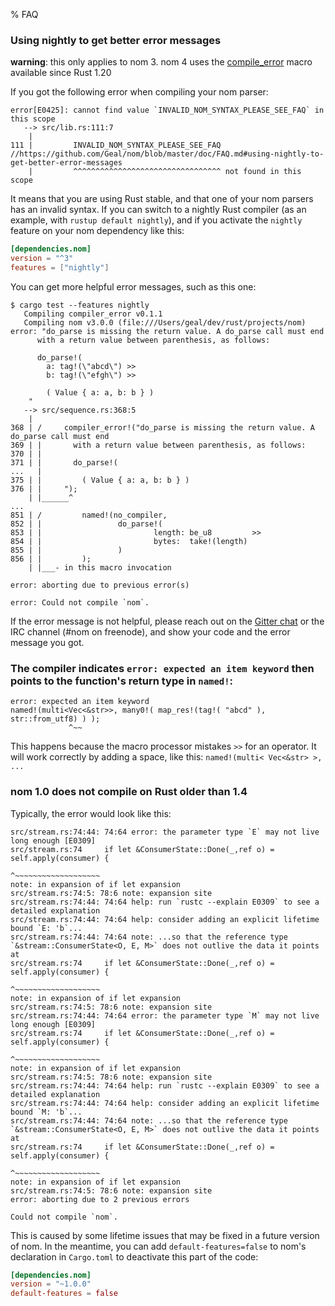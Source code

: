 % FAQ

### Using nightly to get better error messages

**warning**: this only applies to nom 3. nom 4 uses the
[compile_error](https://doc.rust-lang.org/std/macro.compile_error.html) macro
available since Rust 1.20

If you got the following error when compiling your nom parser:

```
error[E0425]: cannot find value `INVALID_NOM_SYNTAX_PLEASE_SEE_FAQ` in this scope
   --> src/lib.rs:111:7
    |
111 |         INVALID_NOM_SYNTAX_PLEASE_SEE_FAQ //https://github.com/Geal/nom/blob/master/doc/FAQ.md#using-nightly-to-get-better-error-messages
    |         ^^^^^^^^^^^^^^^^^^^^^^^^^^^^^^^^^ not found in this scope
```

It means that you are using Rust stable, and that one of your nom parsers has an invalid syntax.
If you can switch to a nightly Rust compiler (as an example, with `rustup default nightly`),
and if you activate the `nightly` feature on your nom dependency like this:

```toml
[dependencies.nom]
version = "^3"
features = ["nightly"]
```

You can get more helpful error messages, such as this one:

```
$ cargo test --features nightly
   Compiling compiler_error v0.1.1
   Compiling nom v3.0.0 (file:///Users/geal/dev/rust/projects/nom)
error: "do_parse is missing the return value. A do_parse call must end
      with a return value between parenthesis, as follows:

      do_parse!(
        a: tag!(\"abcd\") >>
        b: tag!(\"efgh\") >>

        ( Value { a: a, b: b } )
    "
   --> src/sequence.rs:368:5
    |
368 | /     compiler_error!("do_parse is missing the return value. A do_parse call must end
369 | |       with a return value between parenthesis, as follows:
370 | |
371 | |       do_parse!(
...   |
375 | |         ( Value { a: a, b: b } )
376 | |     ");
    | |______^
...
851 | /         named!(no_compiler,
852 | |                 do_parse!(
853 | |                         length: be_u8         >>
854 | |                         bytes:  take!(length)
855 | |                 )
856 | |         );
    | |___- in this macro invocation

error: aborting due to previous error(s)

error: Could not compile `nom`.
```

If the error message is not helpful, please reach out on the [Gitter chat](https://gitter.im/Geal/nom?utm_source=badge&utm_medium=badge&utm_campaign=pr-badge&utm_content=badge) or the IRC channel (#nom on freenode), and show
your code and the error message you got.


### The compiler indicates `error: expected an item keyword` then points to the function's return type in `named!`:

```ignore
error: expected an item keyword
named!(multi<Vec<&str>>, many0!( map_res!(tag!( "abcd" ), str::from_utf8) ) );
             ^~~
```

This happens because the macro processor mistakes `>>` for an operator. It will work correctly by adding a space, like this: `named!(multi< Vec<&str> >, ...`

### nom 1.0 does not compile on Rust older than 1.4

Typically, the error would look like this:

```ignore
src/stream.rs:74:44: 74:64 error: the parameter type `E` may not live long enough [E0309]
src/stream.rs:74     if let &ConsumerState::Done(_,ref o) = self.apply(consumer) {
                                                            ^~~~~~~~~~~~~~~~~~~~
note: in expansion of if let expansion
src/stream.rs:74:5: 78:6 note: expansion site
src/stream.rs:74:44: 74:64 help: run `rustc --explain E0309` to see a detailed explanation
src/stream.rs:74:44: 74:64 help: consider adding an explicit lifetime bound `E: 'b`...
src/stream.rs:74:44: 74:64 note: ...so that the reference type `&stream::ConsumerState<O, E, M>` does not outlive the data it points at
src/stream.rs:74     if let &ConsumerState::Done(_,ref o) = self.apply(consumer) {
                                                            ^~~~~~~~~~~~~~~~~~~~
note: in expansion of if let expansion
src/stream.rs:74:5: 78:6 note: expansion site
src/stream.rs:74:44: 74:64 error: the parameter type `M` may not live long enough [E0309]
src/stream.rs:74     if let &ConsumerState::Done(_,ref o) = self.apply(consumer) {
                                                            ^~~~~~~~~~~~~~~~~~~~
note: in expansion of if let expansion
src/stream.rs:74:5: 78:6 note: expansion site
src/stream.rs:74:44: 74:64 help: run `rustc --explain E0309` to see a detailed explanation
src/stream.rs:74:44: 74:64 help: consider adding an explicit lifetime bound `M: 'b`...
src/stream.rs:74:44: 74:64 note: ...so that the reference type `&stream::ConsumerState<O, E, M>` does not outlive the data it points at
src/stream.rs:74     if let &ConsumerState::Done(_,ref o) = self.apply(consumer) {
                                                            ^~~~~~~~~~~~~~~~~~~~
note: in expansion of if let expansion
src/stream.rs:74:5: 78:6 note: expansion site
error: aborting due to 2 previous errors

Could not compile `nom`.
```

This is caused by some lifetime issues that may be fixed in a future version of nom. In the meantime, you can add `default-features=false` to nom's declaration in `Cargo.toml` to deactivate this part of the code:

```toml
[dependencies.nom]
version = "~1.0.0"
default-features = false
```
